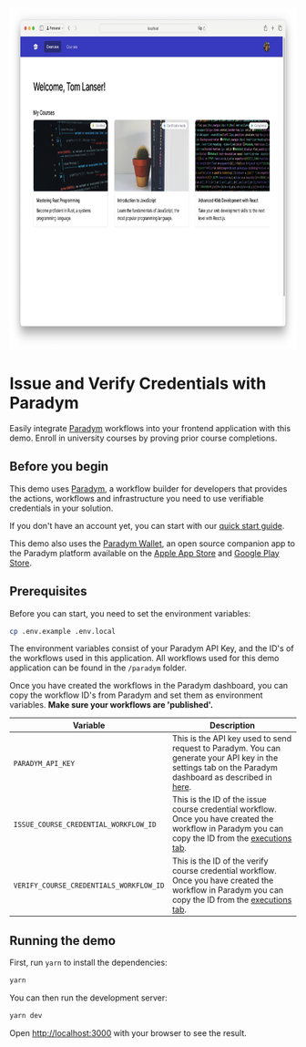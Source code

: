 <p align="center">
  <br />
<img src="/public/app-screenshot.png" alt="screenshot-demo" height="600px"/>

</p>

# Issue and Verify Credentials with Paradym

Easily integrate [Paradym](https://paradym.id) workflows into your frontend application with this demo. Enroll in university courses by proving prior course completions.

## Before you begin

This demo uses [Paradym](https://paradym.id), a workflow builder for developers that provides the actions, workflows and infrastructure you need to use verifiable credentials in your solution.

If you don't have an account yet, you can start with our [quick start guide](https://docs.paradym.id/).

This demo also uses the [Paradym Wallet](https://docs.paradym.id/integrating-with-a-holder-wallet/paradym-wallet), an open source companion app to the Paradym platform available on the [Apple App Store](https://apps.apple.com/nl/app/paradym-wallet/id6449846111?l=en) and [Google Play Store](https://play.google.com/store/apps/details?id=id.paradym.wallet).

## Prerequisites

Before you can start, you need to set the environment variables:

```bash
cp .env.example .env.local
```

The environment variables consist of your Paradym API Key, and the ID's of the workflows used in this application. All workflows used for this demo application can be found in the `/paradym` folder.

Once you have created the workflows in the Paradym dashboard, you can copy the workflow ID's from Paradym and set them as environment variables. **Make sure your workflows are 'published'.**

| Variable                                | Description                                                                                                                                                                                                                   |
| --------------------------------------- | ----------------------------------------------------------------------------------------------------------------------------------------------------------------------------------------------------------------------------- |
| `PARADYM_API_KEY`                       | This is the API key used to send request to Paradym. You can generate your API key in the settings tab on the Paradym dashboard as described in [here](https://docs.paradym.id/executing-a-workflow/api-execution#api-key).   |
| `ISSUE_COURSE_CREDENTIAL_WORKFLOW_ID`   | This is the ID of the issue course credential workflow. Once you have created the workflow in Paradym you can copy the ID from the [executions tab](https://docs.paradym.id/executing-a-workflow/api-execution#workflow-id).  |
| `VERIFY_COURSE_CREDENTIALS_WORKFLOW_ID` | This is the ID of the verify course credential workflow. Once you have created the workflow in Paradym you can copy the ID from the [executions tab](https://docs.paradym.id/executing-a-workflow/api-execution#workflow-id). |

## Running the demo

First, run `yarn` to install the dependencies:

```bash
yarn
```

You can then run the development server:

```bash
yarn dev
```

Open [http://localhost:3000](http://localhost:3000) with your browser to see the result.
